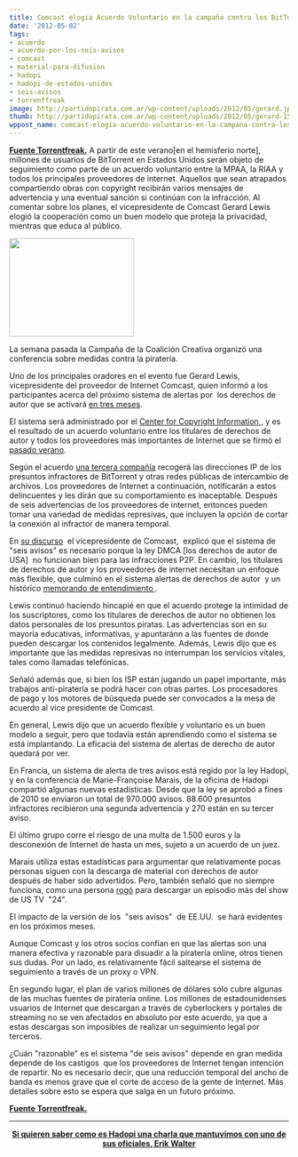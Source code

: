 ```yaml
---
title: Comcast elogia Acuerdo Voluntario en la campaña contra los BitTorrents
date: '2012-05-02'
tags:
- acuerdo
- acuerdo-por-los-seis-avisos
- comcast
- material-para-difusion
- hadopi
- hadopi-de-estados-unidos
- seis-avisos
- torrenffreak
image: http://partidopirata.com.ar/wp-content/uploads/2012/05/gerard.jpg
thumb: http://partidopirata.com.ar/wp-content/uploads/2012/05/gerard-150x150.jpg
wppost_name: comcast-elogia-acuerdo-voluntario-en-la-campana-contra-los-bittorrents
---
```


<strong><a href="https://torrentfreak.com/comcast-praises-voluntary-bittorrent-crackdown-agreement-120501/" target="_blank">Fuente Torrentfreak.</a></strong>
A partir de este verano[en el hemisferio norte], millones de usuarios de BitTorrent en Estados Unidos serán objeto de seguimiento como parte de un acuerdo voluntario entre la MPAA, la RIAA y todos los principales proveedores de internet. Aquellos que sean atrapados compartiendo obras con copyright recibirán varios mensajes de advertencia y una eventual sanción si continúan con la infracción. Al comentar sobre los planes, el vicepresidente de Comcast Gerard Lewis elogió la cooperación como un buen modelo que proteja la privacidad, mientras que educa al público.

<a href="http://partidopirata.com.ar/wp-content/uploads/2012/05/gerard.jpg"><img class="size-full wp-image-4302" title="gerard" src="http://partidopirata.com.ar/wp-content/uploads/2012/05/gerard.jpg" alt="" width="225" height="177" /></a>


La semana pasada la Campaña de la Coalición Creativa organizó una conferencia sobre medidas contra la piratería.

Uno de los principales oradores en el evento fue Gerard Lewis, vicepresidente del proveedor de Internet Comcast, quien informó a los participantes acerca del próximo sistema de alertas por  los derechos de autor que se activará <a href="http://torrentfreak.com/isps-to-begin-punishing-bittorrent-pirates-this-summer-120315/">en tres meses</a>.

El sistema será administrado por el <a href="http://www.copyrightinformation.org/alerts">Center for Copyright Information</a>,, y es el resultado de un acuerdo voluntario entre los titulares de derechos de autor y todos los proveedores más importantes de Internet que se firmó el <a href="http://torrentfreak.com/mpaa-riaa-team-up-with-isps-to-curb-piracy-110707/">pasado verano</a>.

Según el acuerdo <a href="http://torrentfreak.com/u-s-anti-piracy-police-kept-secret-from-the-public-110811/">una tercera compañía</a> recogerá las direcciones IP de los presuntos infractores de BitTorrent y otras redes públicas de intercambio de archivos. Los proveedores de Internet a continuación, notificarán a estos delincuentes y les dirán que su comportamiento es inaceptable. Después de seis advertencias de los proveedores de internet, entonces pueden tomar una variedad de medidas represivas, que incluyen la opción de cortar la conexión al infractor de manera temporal.

En <a href="http://www.creativecoalitioncampaign.org.uk/index.php/news/detail/ccc_conference" target="_blank">su discurso</a>  el vicepresidente de Comcast,  explicó que el sistema de "seis avisos" es necesario porque la ley DMCA [los derechos de autor de USA]  no funcionan bien para las infracciones P2P. En cambio, los titulares de derechos de autor y los proveedores de internet necesitan un enfoque más flexible, que culminó en el sistema alertas de derechos de autor  y un histórico <a href="http://www.scribd.com/doc/91987640/CCI-MOU">memorando de entendimiento </a>.

Lewis continuó haciendo hincapié en que el acuerdo protege la intimidad de los suscriptores, como los titulares de derechos de autor no obtienen los datos personales de los presuntos piratas. Las advertencias son en su mayoría educativas, informativas, y apuntaránn a las fuentes de donde pueden descargar los contenidos legalmente. Además, Lewis dijo que es importante que las medidas represivas no interrumpan los servicios vitales, tales como llamadas telefónicas.

Señaló además que, si bien los ISP están jugando un papel importante, más trabajos anti-piratería se podrá hacer con otras partes. Los procesadores de pago y los motores de búsqueda puede ser convocados a la mesa de  acuerdo al vice presidente de Comcast.

En general, Lewis dijo que un acuerdo flexible y voluntario es un buen modelo a seguir, pero que todavía están aprendiendo como el sistema se está implantando. La eficacia del sistema de alertas de derecho de autor quedará por ver.

En Francia, un sistema de alerta de tres avisos está regido por la ley Hadopi, y en la conferencia de Marie-Françoise Marais, de la oficina de Hadopi compartió algunas nuevas estadísticas. Desde que la ley se aprobó a fines de 2010 se enviaron un total de 970.000 avisos. 88.600 presuntos infractores recibieron una segunda advertencia y 270 están en su tercer aviso.

El último grupo corre el riesgo de una multa de 1.500 euros y la desconexión de Internet de hasta un mes, sujeto a un acuerdo de un juez.

Marais utiliza estas estadísticas para argumentar que relativamente pocas personas siguen con la descarga de material con derechos de autor después de haber sido advertidos. Pero, también señaló que no siempre funciona, como una persona <a href="https://twitter.com/#%21/Create_CC/status/194368861066371072">rogó</a> para descargar un episodio más del show de US TV  "24".

El impacto de la versión de los  "seis avisos"  de EE.UU.  se hará evidentes en los próximos meses.

Aunque Comcast y los otros socios confían en que las alertas son una manera efectiva y razonable para disuadir a la piratería online, otros tienen sus dudas. Por un lado, es relativamente fácil saltearse el sistema de seguimiento a través de un proxy o VPN.

En segundo lugar, el plan de varios millones de dólares sólo cubre algunas de las muchas fuentes de piratería online. Los millones de estadounidenses usuarios de Internet que descargan a través de cyberlockers y portales de streaming no se ven afectados en absoluto por este acuerdo, ya que a estas descargas son imposibles de realizar un seguimiento legal por terceros.

¿Cuán "razonable" es el sistema "de seis avisos" depende en gran medida depende de los castigos  que los proveedores de Internet tengan intención de repartir. No es necesario decir, que una reducción temporal del ancho de banda es menos grave que el corte de acceso de la gente de Internet. Más detalles sobre esto se espera que salga en un futuro próximo.

<strong><a href="https://torrentfreak.com/comcast-praises-voluntary-bittorrent-crackdown-agreement-120501/" target="_blank">Fuente Torrentfreak.</a></strong>

<hr />
<p style="text-align: center;"><strong><a href="http://partidopirata.com.ar/2648/ahora-que-se-viene-la-criminalizacion-como-es-hadopi-en-francia-podcast">Si quieren saber como es Hadopi una charla que mantuvimos con uno de sus oficiales, Erik Walter</a></strong></p>

